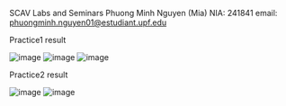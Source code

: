 SCAV Labs and Seminars
Phuong Minh Nguyen (Mia)
NIA: 241841
email: phuongminh.nguyen01@estudiant.upf.edu

Practice1 result

![image](https://github.com/Mia0311/SCAV/assets/92045687/923eb99e-3723-4c1c-8fb7-74ba6f9da174)
![image](https://github.com/Mia0311/SCAV/assets/92045687/00752b3a-0abd-45aa-b918-0483ec22ddd4)
![image](https://github.com/Mia0311/SCAV/assets/92045687/ad1fd7a8-8357-47b7-8392-e7a5e2f15e37)


Practice2 result

![image](https://github.com/Mia0311/SCAV/assets/92045687/8b83165e-39d3-4151-96b5-7a73994c269e)
![image](https://github.com/Mia0311/SCAV/assets/92045687/106412d7-caa8-4b53-a355-6111befb6fe6)



